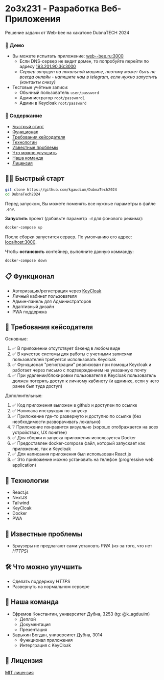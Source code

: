 # 2o3x231 - Разработка Веб-Приложения
Решение задачи от Web-bee на хакатоне DubnaTECH 2024

### 🚀 Демо
- Вы можете испытать приложение: [web--bee.ru:3000](http://web--bee.ru:3000/)
  - Если DNS-сервер не видит домен, то попробуйте перейти по адресу [193.201.90.36:3000](http://193.201.90.36:3000)
  - _Сервер запущен на локальной машине, поэтому может быть не всегда онлайн - напишите нам в telegram, если нужно запустить (контакты снизу)_
- Тестовые учётные записи:
  - Обычный пользователь `user/password`
  - Администратор `root/password1`
  - Админ в Keycloak `root/password`
 
### 📖 Содержание
- [Быстрый старт](#%EF%B8%8F-быстрый-старт)
- [Функционал](#-функционал)
- [Требования кейсодателя](#-требования-кейсодателя)
- [Технологии](#-технологии)
- [Известные проблемы](#-известные-проблемы)
- [Что можно улучшить](#%EF%B8%8F-что-можно-улучшить)
- [Наша команда](#-наша-команда)
- [Лицензия](#-лицензия)

## 🏃‍♂️ Быстрый старт
```bash
git clone https://github.com/kgaudium/DubnaTech2024
cd DubnaTech2024
```
Перед запуском, Вы можете поменять все нужные параметры в файле `.env`.

**Запустить** проект (добавьте параметр `-d` для фонового режима):
```bash
docker-compose up
```
После сборки запустится сервер. По умолчанию его адрес: [localhost:3000](http://localhost:3000).

Чтобы **остановить** контейнер, выполните данную комманду:
```bash
docker-compose down
```

## 📋 Функционал
- Авторизация/регистрация через [KeyCloak](https://www.keycloak.org/)
- Личный кабинет пользователя
- Админ-панель для Администраторов
- Адаптивный дизайн
- PWA поддержка

## 🤩 Требования кейсодателя
Основные:
1. ✅ В приложении отсутствует бэкенд в любом виде
1. ✅ В качестве системы для работы с учетными записями пользователей требуется использовать Keycloak
1. ✅ Функционал "регистрации" реализован при помощи Keycloak и работает через письмо с подтверждением на указанную почту
1. ✅ При удалении/блокировки пользователя в Keycloak пользователь должен потерять доступ к личному кабинету (и админке, если у него ранее был туда доступ)
   
Дополнительные:
1. ✅ Код приложения выложен в github и доступен по ссылке
1. ✅ Написана инструкция по запуску
1. ✅ Приложение где-то развернуто и доступно по ссылке (без необходимости разворачивать локально)
1. ❔ Приложение понравится визуально (хорошо отображается на всех устройствах, UX понятен)
1. ✅ Для сборки и запуска приложения используется Docker
1. ✅ Предоставлен docker-compose файл, который запускает как приложение, так и Keycloak
1. ✅ Для написания приложения был использован React.js
1. ✅ Это приложение можно установить на телефон (progressive web application)

## 🧰 Технологии
- React.js
- NextJS
- Tailwind
- KeyCloak
- Docker
- PWA

## 🚧 Известные проблемы
- Браузеры не предлагают сами установть _PWA_ (из-за того, что нет _HTTPS_)

## 🛠️ Что можно улучшить
- Сделать поддержку _HTTPS_
- Развернуть на нормальном сервере

## 👥 Наша команда
- Ефремов Константин, университет Дубна, 3253 (tg: @k_agduuim)
  - Деплой
  - Документация
  - Презентация
- Барыкин Богдан, университет Дубна, 3014
  - Функционал приложения
  - Интерграция с KeyCloak
 
## 📝 Лицензия
[MIT лицензия](LICENSE)
